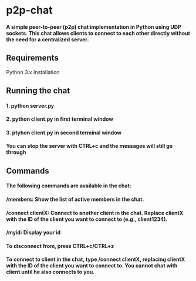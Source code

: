 # p2p-chat

#### A simple peer-to-peer (p2p) chat implementation in Python using UDP sockets. This chat allows clients to connect to each other directly without the need for a centralized server.

## Requirements

Python 3.x
Installation

## Running the chat

#### 1. python server.py
#### 2. python client.py in first terminal window
#### 3. ptyhon client.py in second terminal window 
#### You can stop the server with CTRL+c and the messages will still go through  

## Commands
#### The following commands are available in the chat:

#### /members: Show the list of active members in the chat.
#### /connect clientX: Connect to another client in the chat. Replace clientX with the ID of the client you want to connect to (e.g., client1234).
#### /myid: Display your id

#### To disconnect from, press CTRL+c/CTRL+z

#### To connect to  client in the chat, type /connect clientX, replacing clientX with the ID of the client you want to connect to. You cannot chat with client until he also connects to you. 


